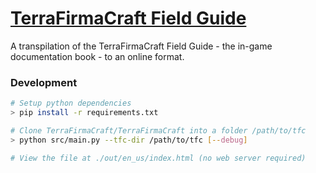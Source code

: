 # [TerraFirmaCraft Field Guide](https://terrafirmacraft.github.io/Field-Guide/en_us/)

A transpilation of the TerraFirmaCraft Field Guide - the in-game documentation book - to an online format.

### Development

```bash
# Setup python dependencies
> pip install -r requirements.txt

# Clone TerraFirmaCraft/TerraFirmaCraft into a folder /path/to/tfc
> python src/main.py --tfc-dir /path/to/tfc [--debug]

# View the file at ./out/en_us/index.html (no web server required)
```
